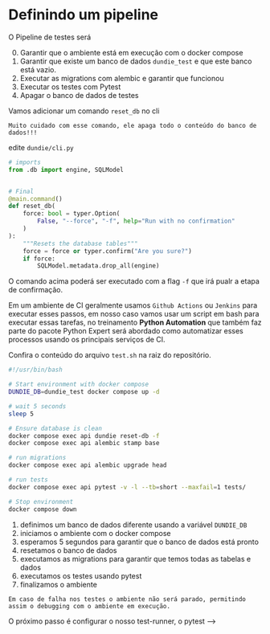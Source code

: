 # Definindo um pipeline

O Pipeline de testes será

0. Garantir que o ambiente está em execução com o docker compose
1. Garantir que existe um banco de dados `dundie_test` e que este banco está
   vazio.
2. Executar as migrations com alembic e garantir que funcionou
3. Executar os testes com Pytest
4. Apagar o banco de dados de testes

Vamos adicionar um comando `reset_db` no cli

```admonish caution "CUIDADO"
Muito cuidado com esse comando, ele apaga todo o conteúdo do banco de dados!!!
```

edite `dundie/cli.py`
```python
# imports
from .db import engine, SQLModel


# Final
@main.command()
def reset_db(
    force: bool = typer.Option(
        False, "--force", "-f", help="Run with no confirmation"
    )
):
    """Resets the database tables"""
    force = force or typer.confirm("Are you sure?")
    if force:
        SQLModel.metadata.drop_all(engine)
```

O comando acima poderá ser executado com a flag `-f` que irá pualr a etapa de confirmação.

Em um ambiente de CI geralmente usamos `Github Actions` ou `Jenkins` para executar
esses passos, em nosso caso vamos usar um script em bash para executar essas tarefas,
no treinamento **Python Automation** que também faz parte do pacote Python Expert será
abordado como automatizar esses processos usando os principais serviços de CI.


Confira o conteúdo do arquivo `test.sh` na raiz do repositório.

```bash
#!/usr/bin/bash

# Start environment with docker compose
DUNDIE_DB=dundie_test docker compose up -d

# wait 5 seconds
sleep 5

# Ensure database is clean
docker compose exec api dundie reset-db -f
docker compose exec api alembic stamp base

# run migrations
docker compose exec api alembic upgrade head

# run tests
docker compose exec api pytest -v -l --tb=short --maxfail=1 tests/

# Stop environment
docker compose down
```

1. definimos um banco de dados diferente usando a variável `DUNDIE_DB`
2. iniciamos o ambiente com o docker compose
3. esperamos 5 segundos para garantir que o banco de dados está pronto
4. resetamos o banco de dados
5. executamos as migrations para garantir que temos todas as tabelas e dados
6. executamos os testes usando pytest
7. finalizamos o ambiente

```admonish note "NOTA"
Em caso de falha nos testes o ambiente não será parado, permitindo assim o debugging com o ambiente em execução.
```

O próximo passo é configurar o nosso test-runner, o pytest -->
